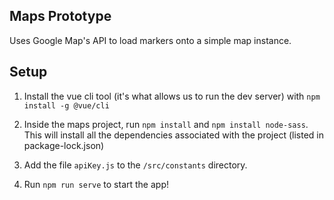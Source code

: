 ## Maps Prototype

Uses Google Map's API to load markers onto a simple map instance. 

## Setup

1. Install the vue cli tool (it's what allows us to run the dev server) with `npm install -g @vue/cli`

2. Inside the maps project, run `npm install` and `npm install node-sass`. This will install all the dependencies associated with the project (listed in package-lock.json)

3. Add the file `apiKey.js` to the `/src/constants` directory. 

4. Run `npm run serve` to start the app! 

